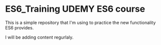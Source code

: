 # ES6_Training UDEMY ES6 course
This is a simple repository that I'm using to practice the new functionality ES6 provides. 

I will be adding content regurlaly. 

